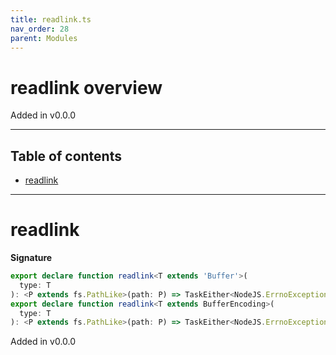 ```yaml
---
title: readlink.ts
nav_order: 28
parent: Modules
---
```


# readlink overview

Added in v0.0.0

---

<h2 class="text-delta">Table of contents</h2>

- [readlink](#readlink)

---

# readlink

**Signature**

```ts
export declare function readlink<T extends 'Buffer'>(
  type: T
): <P extends fs.PathLike>(path: P) => TaskEither<NodeJS.ErrnoException, Buffer>
export declare function readlink<T extends BufferEncoding>(
  type: T
): <P extends fs.PathLike>(path: P) => TaskEither<NodeJS.ErrnoException, string>
```

Added in v0.0.0
